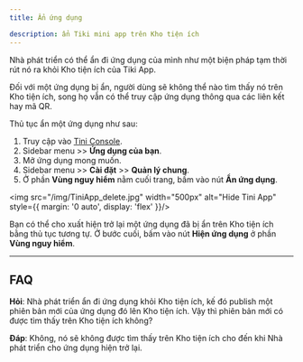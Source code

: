```yaml
---
title: Ẩn ứng dụng

description: ẩn Tiki mini app trên Kho tiện ích
---
```


Nhà phát triển có thể ẩn đi ứng dụng của mình như một biện pháp tạm thời rút nó ra khỏi Kho tiện ích của Tiki App.

Đối với một ứng dụng bị ẩn, người dùng sẽ không thể nào tìm thấy nó trên Kho tiện ích, song họ vẫn có thể truy cập ứng dụng thông qua các liên kết hay mã QR.

Thủ tục ẩn một ứng dụng như sau:

1. Truy cập vào [Tini Console](https://developer.tiki.vn/apps).
2. Sidebar menu >> **Ứng dụng của bạn**.
3. Mở ứng dụng mong muốn.
4. Sidebar menu >> **Cài đặt** >> **Quản lý chung**.
5. Ở phần **Vùng nguy hiểm** nằm cuối trang, bấm vào nút **Ẩn ứng dụng**.

<img src="/img/TiniApp_delete.jpg" width="500px" alt="Hide Tini App" style={{ margin: '0 auto', display: 'flex' }}/>

Bạn có thể cho xuất hiện trở lại một ứng dụng đã bị ẩn trên Kho tiện ích bằng thủ tục tương tự. Ở bước cuối, bấm vào nút **Hiện ứng dụng** ở phần **Vùng nguy hiểm**.

- - -

## FAQ

**Hỏi**: Nhà phát triển ẩn đi ứng dụng khỏi Kho tiện ích, kế đó publish một phiên bản mới của ứng dụng đó lên Kho tiện ích. Vậy thì phiên bản mới có được tìm thấy trên Kho tiện ích không?

**Đáp**: Không, nó sẽ không được tìm thấy trên Kho tiện ích cho đến khi Nhà phát triển cho ứng dụng hiện trở lại.
